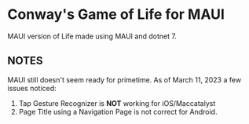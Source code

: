 # Conway's Game of Life for MAUI

MAUI version of Life made using MAUI and dotnet 7.

## **NOTES**
MAUI still doesn't seem ready for primetime.  As of March 11, 2023 a few issues noticed:

1. Tap Gesture Recognizer is **NOT** working for iOS/Maccatalyst
2. Page Title using a Navigation Page is not correct for Android.
